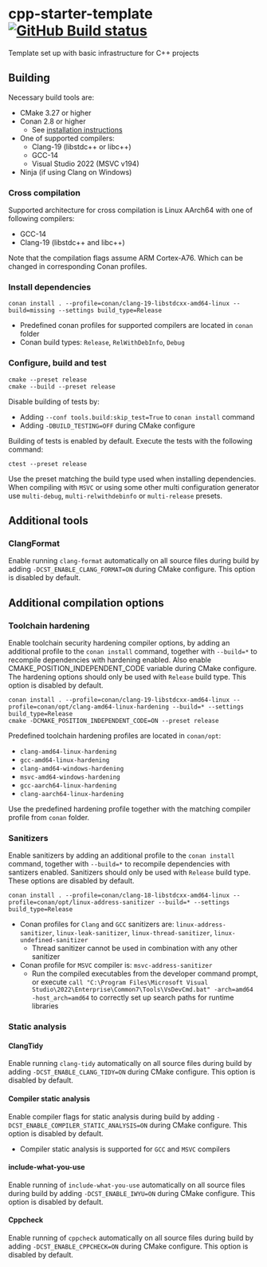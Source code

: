 # cpp-starter-template [![GitHub Build status](https://github.com/melinda-sw/cpp-starter-template/actions/workflows/ci.yml/badge.svg?branch=master)](https://github.com/melinda-sw/cpp-starter-template/actions/workflows/ci.yml)

Template set up with basic infrastructure for C++ projects

## Building
Necessary build tools are:
* CMake 3.27 or higher
* Conan 2.8 or higher
  * See [installation instructions](https://docs.conan.io/2/installation.html)
* One of supported compilers:
  * Clang-19 (libstdc++ or libc++)
  * GCC-14
  * Visual Studio 2022 (MSVC v194)
* Ninja (if using Clang on Windows)

### Cross compilation
Supported architecture for cross compilation is Linux AArch64 with one of following compilers:
* GCC-14
* Clang-19 (libstdc++ and libc++)

Note that the compilation flags assume ARM Cortex-A76. Which can be changed in corresponding Conan profiles.

### Install dependencies
```
conan install . --profile=conan/clang-19-libstdcxx-amd64-linux --build=missing --settings build_type=Release
```
* Predefined conan profiles for supported compilers are located in `conan` folder
* Conan build types: `Release`, `RelWithDebInfo`, `Debug`

### Configure, build and test
```
cmake --preset release
cmake --build --preset release
```
Disable building of tests by:
* Adding `--conf tools.build:skip_test=True` to `conan install` command
* Adding `-DBUILD_TESTING=OFF` during CMake configure

Building of tests is enabled by default. Execute the tests with the following command:
```
ctest --preset release
```

Use the preset matching the build type used when installing dependencies.
When compiling with `MSVC` or using some other multi configuration generator use
`multi-debug`, `multi-relwithdebinfo` or `multi-release` presets.

## Additional tools
### ClangFormat 
Enable running `clang-format` automatically on all source files during build by
adding `-DCST_ENABLE_CLANG_FORMAT=ON` during CMake configure. This option is
disabled by default.

## Additional compilation options
### Toolchain hardening
Enable toolchain security hardening compiler options, by adding an additional
profile to the `conan install` command, together with `--build=*` to recompile
dependencies with hardening enabled. Also enable CMAKE\_POSITION\_INDEPENDENT\_CODE
variable during CMake configure. The hardening options should only be used
with `Release` build type. This option is disabled by default.
```
conan install . --profile=conan/clang-19-libstdcxx-amd64-linux --profile=conan/opt/clang-amd64-linux-hardening --build=* --settings build_type=Release
cmake -DCMAKE_POSITION_INDEPENDENT_CODE=ON --preset release
```
Predefined toolchain hardening profiles are located in `conan/opt`:
* `clang-amd64-linux-hardening`
* `gcc-amd64-linux-hardening`
* `clang-amd64-windows-hardening`
* `msvc-amd64-windows-hardening`
* `gcc-aarch64-linux-hardening`
* `clang-aarch64-linux-hardening`

Use the predefined hardening profile together with the matching compiler profile from `conan` folder.

### Sanitizers
Enable sanitizers by adding an additional profile to the `conan install` command,
together with `--build=*` to recompile dependencies with santizers enabled. Sanitizers
should only be used with `Release` build type. These options are disabled by default.
```
conan install . --profile=conan/clang-18-libstdcxx-amd64-linux --profile=conan/opt/linux-address-sanitizer --build=* --settings build_type=Release
```
* Conan profiles for `Clang` and `GCC` sanitizers are: `linux-address-sanitizer`, `linux-leak-sanitizer`, `linux-thread-sanitizer`, `linux-undefined-sanitizer`
  * Thread sanitizer cannot be used in combination with any other sanitizer
* Conan profile for `MSVC` compiler is: `msvc-address-sanitizer`
  * Run the compiled executables from the developer command prompt, or execute `call "C:\Program Files\Microsoft Visual Studio\2022\Enterprise\Common7\Tools\VsDevCmd.bat" -arch=amd64 -host_arch=amd64` to correctly set up search paths for runtime libraries

### Static analysis
#### ClangTidy
Enable running `clang-tidy` automatically on all source files during build by
adding `-DCST_ENABLE_CLANG_TIDY=ON` during CMake configure. This option is
disabled by default.

#### Compiler static analysis
Enable compiler flags for static analysis during build by adding `-DCST_ENABLE_COMPILER_STATIC_ANALYSIS=ON`
during CMake configure. This option is disabled by default.
* Compiler static analysis is supported for `GCC` and `MSVC` compilers

#### include-what-you-use
Enable running of `include-what-you-use` automatically on all source files during
build by adding `-DCST_ENABLE_IWYU=ON` during CMake configure. This option is
disabled by default.

#### Cppcheck
Enable running of `cppcheck` automatically on all source files during build by 
adding `-DCST_ENABLE_CPPCHECK=ON` during CMake configure. This option is disabled 
by default.
